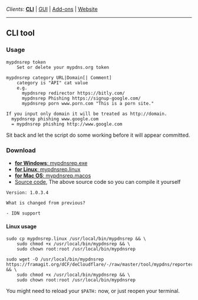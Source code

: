_Clients_:    [**CLI**](client_cli.md) | [GUI](client_gui.md) | [Add-ons](client_addon.md) | [Website](client_web.md)

----

## CLI tool

### Usage

```shell
mypdnsrep token
    Set or delete your mypdns.org token

mypdnsrep category URL|Domain[| Comment]
    category is "API" cat value
    e.g.
      mypdnsrep redirector https://bitly.com/
      mypdnsrep Phishing https://signup-google.com/
      mypdnsrep porn www.porn.com "This is a porn site."

If you input only domain it will be treated as http://domain.
  mypdnsrep phishing www.google.com
  = mypdnsrep phishing http://www.google.com
```

Sit back and let the script do some working before it will appear
committed.


### Download

  - [**for Windows**: mypdnsrep.exe](https://framagit.org/dCF/deCloudflare/-/raw/master/tool/mypdns/reporter/cli/mypdnsrep.exe)
  - [**for Linux**: mypdnsrep.linux](https://framagit.org/dCF/deCloudflare/-/raw/master/tool/mypdns/reporter/cli/mypdnsrep.linux)
  - [**for Mac OS**: mypdnsrep.macos](https://framagit.org/dCF/deCloudflare/-/raw/master/tool/mypdns/reporter/cli/mypdnsrep.app)
  - [Source code](https://framagit.org/dCF/deCloudflare/-/raw/master/tool/mypdns/reporter/cli/source.js), The above source code so you can compile it yourself

```
Version: 1.0.3.4

What is changed from previous?

- IDN support
```

#### Linux usage

```shell
sudo cp mypdnsrep.linux /usr/local/bin/mypdnsrep && \
    sudo chmod +x /usr/local/bin/mypdnsrep && \
    sudo chown root:root /usr/local/bin/mypdnsrep
```

```terminal
sudo wget -O /usr/local/bin/mypdnsrep https://framagit.org/dCF/deCloudflare/-/raw/master/tool/mypdns/reporter/cli/mypdnsrep.linux && \
    sudo chmod +x /usr/local/bin/mypdnsrep && \
    sudo chown root:root /usr/local/bin/mypdnsrep
```

You might need to reload your `$PATH:` now, or just reopen your terminal.
